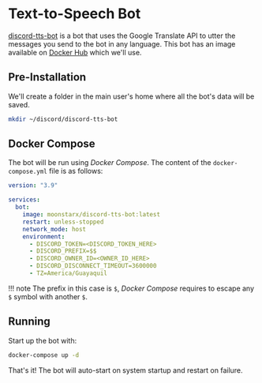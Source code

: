 # Text-to-Speech Bot

[discord-tts-bot](https://github.com/moonstar-x/discord-tts-bot) is a bot that uses the Google Translate API to utter the messages you send to the bot in any language. This bot has an image available on [Docker Hub](https://hub.docker.com/r/moonstarx/discord-tts-bot) which we'll use.

## Pre-Installation

We'll create a folder in the main user's home where all the bot's data will be saved.

```bash
mkdir ~/discord/discord-tts-bot
```

## Docker Compose

The bot will be run using *Docker Compose*. The content of the `docker-compose.yml` file is as follows:

```yaml
version: "3.9"

services:
  bot:
    image: moonstarx/discord-tts-bot:latest
    restart: unless-stopped
    network_mode: host
    environment:
      - DISCORD_TOKEN=<DISCORD_TOKEN_HERE>
      - DISCORD_PREFIX=$$
      - DISCORD_OWNER_ID=<OWNER_ID_HERE>
      - DISCORD_DISCONNECT_TIMEOUT=3600000
      - TZ=America/Guayaquil
```

!!! note
    The prefix in this case is `$`, *Docker Compose* requires to escape any `$` symbol with another `$`.

## Running

Start up the bot with:

```bash
docker-compose up -d
```

That's it! The bot will auto-start on system startup and restart on failure.
